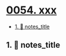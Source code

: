 # [0054. xxx](https://github.com/Tdahuyou/TNotes.nodejs/tree/main/notes/0054.%20xxx)

<!-- region:toc -->

- [1. 📒 notes_title](#1--notes_title)

<!-- endregion:toc -->

## 1. 📒 notes_title
